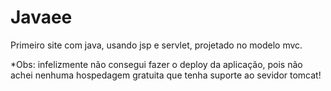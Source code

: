 # Javaee
Primeiro site com java, usando jsp e servlet, projetado no modelo mvc.

*Obs: infelizmente não consegui fazer o deploy da aplicação, pois não achei nenhuma hospedagem gratuita que tenha suporte ao sevidor tomcat!
